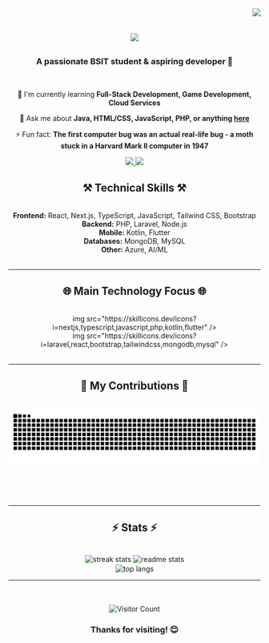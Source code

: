 <img align="right" src="https://visitor-badge.laobi.icu/badge?page_id=Luckyyy-spd.Luckyyy-spd" />

<h1 align="center">
    <img src="https://readme-typing-svg.herokuapp.com/?font=Righteous&size=35&center=true&vCenter=true&width=500&height=70&duration=4000&lines=Hi+There!+👋;+I'm+Luckyyy!;" />
</h1>

<h3 align="center">A passionate BSIT student & aspiring developer 🚀</h3>
<br/>

<div align="center">
 <!-- 🔭 I'm currently working on **our Capstone project** --> 
 
 🌱 I'm currently learning **Full-Stack Development, Game Development, Cloud Services**

 💬 Ask me about **Java, HTML/CSS, JavaScript, PHP, or anything [here](https://github.com/Luckyyy-spd/Luckyyy-spd/issues)**

 ⚡ Fun fact: **The first computer bug was an actual real-life bug - a moth stuck in a Harvard Mark II computer in 1947**
 
</div>
 
<div align="center"> 
  <a href="mailto:amiel.samaniego14@gmail.com" target="_blank" rel="noopener noreferrer">
    <img src="https://img.shields.io/badge/Gmail-333333?style=for-the-badge&logo=gmail&logoColor=red" />
  </a>
  <a href="https://lancesamaniego.xyz/" target="_blank" rel="noopener noreferrer">
     <img src="https://img.shields.io/badge/Portfolio-FF5722?style=for-the-badge&logo=todoist&logoColor=white" />
  </a>
</div>

<h2 align="center">⚒️ Technical Skills ⚒️</h2>
<br/>
<div align="center">
  <b>Frontend:</b> React, Next.js, TypeScript, JavaScript, Tailwind CSS, Bootstrap<br/>
  <b>Backend:</b> PHP, Laravel, Node.js<br/>
  <b>Mobile:</b> Kotlin, Flutter<br/>
  <b>Databases:</b> MongoDB, MySQL<br/>
  <b>Other:</b> Azure, AI/ML<br/>
</div>

<br/>
<hr/>

<h2 align="center">🌐 Main Technology Focus 🌐</h2>
<br/>
<div align="center">
  img src="https://skillicons.dev/icons?i=nextjs,typescript,javascript,php,kotlin,flutter" /><br>
  img src="https://skillicons.dev/icons?i=laravel,react,bootstrap,tailwindcss,mongodb,mysql" /><br>
</div>

<br/>
<hr/>

<div align="center">
  <h2>🐍 My Contributions 🐍</h2>
  <br>
  <img alt="snake eating my contributions" src="https://raw.githubusercontent.com/Luckyyy-spd/Luckyyy-spd/output/github-contribution-grid-snake.svg" />
  
  <br/><br/><br/>
</div>

<hr/>

<h2 align="center">⚡ Stats ⚡</h2>
<br>
<div align=center>
  <img width=390 src="https://github-readme-streak-stats.herokuapp.com/?user=Luckyyy-spd&theme=midnight-purple&hide_border=true" alt="streak stats"/>
  <img width=390 src="https://github-readme-stats.vercel.app/api?username=Luckyyy-spd&theme=midnight-purple&show_icons=true&hide_border=true&count_private=true" alt="readme stats"/>
  <br/>
    <img width=325 align="center" src="https://github-readme-stats.vercel.app/api/top-langs/?username=Luckyyy-spd&theme=midnight-purple&show_icons=true&hide_border=true&layout=compact" alt="top langs" />
</div>
</div>
<hr></hr>
<br/><br/>
<div align="center">
  <img src="https://profile-counter.glitch.me/Luckyyy-spd/count.svg" alt="Visitor Count"/>
  <h3>Thanks for visiting! 😊</h3>
</div>

<br/>
